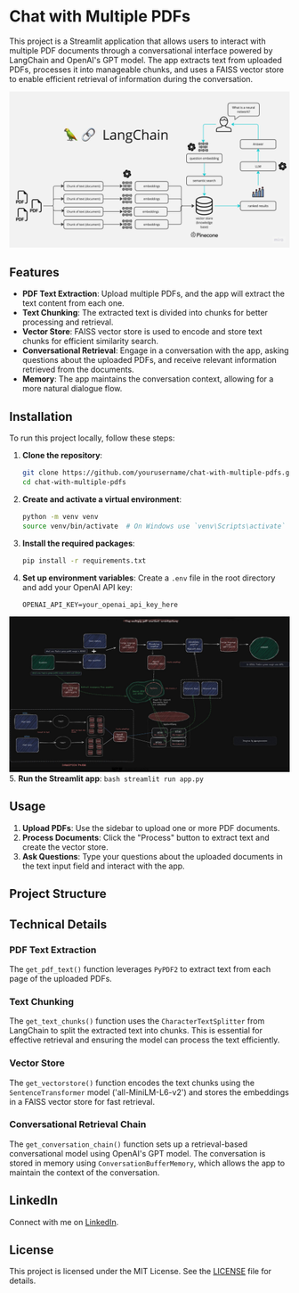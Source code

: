 # Chat with Multiple PDFs

This project is a Streamlit application that allows users to interact with multiple PDF documents through a conversational interface powered by LangChain and OpenAI's GPT model. The app extracts text from uploaded PDFs, processes it into manageable chunks, and uses a FAISS vector store to enable efficient retrieval of information during the conversation.

![PDF-LangChain](docs/PDF-LangChain.jpg)

## Features

- **PDF Text Extraction**: Upload multiple PDFs, and the app will extract the text content from each one.
- **Text Chunking**: The extracted text is divided into chunks for better processing and retrieval.
- **Vector Store**: FAISS vector store is used to encode and store text chunks for efficient similarity search.
- **Conversational Retrieval**: Engage in a conversation with the app, asking questions about the uploaded PDFs, and receive relevant information retrieved from the documents.
- **Memory**: The app maintains the conversation context, allowing for a more natural dialogue flow.

## Installation

To run this project locally, follow these steps:

1. **Clone the repository**:
    ```bash
    git clone https://github.com/yourusername/chat-with-multiple-pdfs.git
    cd chat-with-multiple-pdfs
    ```

2. **Create and activate a virtual environment**:
    ```bash
    python -m venv venv
    source venv/bin/activate  # On Windows use `venv\Scripts\activate`
    ```

3. **Install the required packages**:
    ```bash
    pip install -r requirements.txt
    ```

4. **Set up environment variables**:
    Create a `.env` file in the root directory and add your OpenAI API key:
    ```
    OPENAI_API_KEY=your_openai_api_key_here
    ```
![LLM Flow](docs/open_ai_api_flow.jpeg)
5. **Run the Streamlit app**:
    ```bash
    streamlit run app.py
    ```

## Usage

1. **Upload PDFs**: Use the sidebar to upload one or more PDF documents.
2. **Process Documents**: Click the "Process" button to extract text and create the vector store.
3. **Ask Questions**: Type your questions about the uploaded documents in the text input field and interact with the app.

## Project Structure

## Technical Details

### PDF Text Extraction

The `get_pdf_text()` function leverages `PyPDF2` to extract text from each page of the uploaded PDFs.

### Text Chunking

The `get_text_chunks()` function uses the `CharacterTextSplitter` from LangChain to split the extracted text into chunks. This is essential for effective retrieval and ensuring the model can process the text efficiently.

### Vector Store

The `get_vectorstore()` function encodes the text chunks using the `SentenceTransformer` model ('all-MiniLM-L6-v2') and stores the embeddings in a FAISS vector store for fast retrieval.

### Conversational Retrieval Chain

The `get_conversation_chain()` function sets up a retrieval-based conversational model using OpenAI's GPT model. The conversation is stored in memory using `ConversationBufferMemory`, which allows the app to maintain the context of the conversation.

## LinkedIn

Connect with me on [LinkedIn](https://linkedin.com/in/anupvjpawar).

## License

This project is licensed under the MIT License. See the [LICENSE](LICENSE) file for details.
